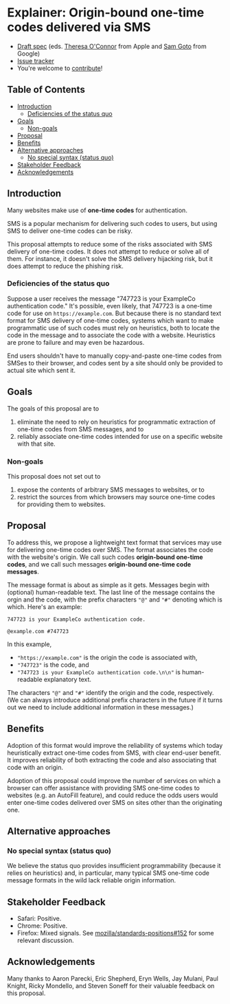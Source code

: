# Explainer: Origin-bound one-time codes delivered via SMS

- [Draft spec](https://wicg.github.io/sms-one-time-codes/) (eds. [Theresa O'Connor](https://github.com/hober) from Apple and [Sam Goto](https://github.com/samuelgoto) from Google)
- [Issue tracker](https://github.com/WICG/sms-one-time-codes/issues/)
- You're welcome to [contribute](CONTRIBUTING.md)!

<!-- START doctoc generated TOC please keep comment here to allow auto update -->
<!-- DON'T EDIT THIS SECTION, INSTEAD RE-RUN doctoc TO UPDATE -->
## Table of Contents

- [Introduction](#introduction)
  - [Deficiencies of the status quo](#deficiencies-of-the-status-quo)
- [Goals](#goals)
  - [Non-goals](#non-goals)
- [Proposal](#proposal)
- [Benefits](#benefits)
- [Alternative approaches](#alternative-approaches)
  - [No special syntax (status quo)](#no-special-syntax-status-quo)
- [Stakeholder Feedback](#stakeholder-feedback)
- [Acknowledgements](#acknowledgements)

<!-- END doctoc generated TOC please keep comment here to allow auto update -->

## Introduction

Many websites make use of **one-time codes** for authentication.

SMS is a popular mechanism for delivering such codes to users, but using SMS to deliver one-time codes can be risky.

This proposal attempts to reduce some of the risks associated with SMS delivery of one-time codes. It does not attempt to reduce or solve all of them. For instance, it doesn't solve the SMS delivery hijacking risk, but it does attempt to reduce the phishing risk.

### Deficiencies of the status quo

Suppose a user receives the message "747723 is your ExampleCo authentication code." It's possible, even likely, that 747723 is a one-time code for use on `https://example.com`. But because there is no standard text format for SMS delivery of one-time codes, systems which want to make programmatic use of such codes must rely on heuristics, both to locate the code in the message and to associate the code with a website. Heuristics are prone to failure and may even be hazardous.

End users shouldn't have to manually copy-and-paste one-time codes from SMSes to their browser, and codes sent by a site should only be provided to actual site which sent it.

## Goals

The goals of this proposal are to

1. eliminate the need to rely on heuristics for programmatic extraction of one-time codes from SMS messages, and to
2. reliably associate one-time codes intended for use on a specific website with that site.

### Non-goals

This proposal does not set out to

1. expose the contents of arbitrary SMS messages to websites, or to
2. restrict the sources from which browsers may source one-time codes for providing them to websites.

## Proposal

To address this, we propose a lightweight text format that services may use for delivering one-time codes over SMS. The format associates the code with the website's origin. We call such codes **origin-bound one-time codes**, and we call such messages **origin-bound one-time code messages**.

The message format is about as simple as it gets. Messages begin with (optional) human-readable text. The last line of the message contains the orgin and the code, with the prefix characters `"@"` and `"#"` denoting which is which. Here's an example:

```text
747723 is your ExampleCo authentication code.
    
@example.com #747723
```

In this example,

* `"https://example.com"` is the origin the code is associated with,
* `"747723"` is the code, and
* `"747723 is your ExampleCo authentication code.\n\n"` is human-readable explanatory text.

The characters `"@"` and `"#"` identify the origin and the code, respectively. (We can always introduce additional prefix characters in the future if it turns out we need to include additional information in these messages.)

## Benefits

Adoption of this format would improve the reliability of systems which today heuristically extract one-time codes from SMS, with clear end-user benefit. It improves reliability of both extracting the code and also associating that code with an origin.

Adoption of this proposal could improve the number of services on which a browser can offer assistance with providing SMS one-time codes to websites (e.g. an AutoFill feature), and could reduce the odds users would enter one-time codes delivered over SMS on sites other than the originating one.

## Alternative approaches

### No special syntax (status quo)

We believe the status quo provides insufficient programmability (because it relies on heuristics) and, in particular, many typical SMS one-time code message formats in the wild lack reliable origin information.

## Stakeholder Feedback

- Safari: Positive.
- Chrome: Positive.
- Firefox: Mixed signals. See [mozilla/standards-positions#152](https://github.com/mozilla/standards-positions/issues/152) for some relevant discussion.

## Acknowledgements

Many thanks to
Aaron Parecki,
Eric Shepherd,
Eryn Wells,
Jay Mulani,
Paul Knight,
Ricky Mondello,
and
Steven Soneff
for their valuable feedback on this proposal.
